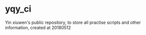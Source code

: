 # yqy_ci
Yin xiuwen's public repository, to store all practise scripts and other information, created at 20180512
